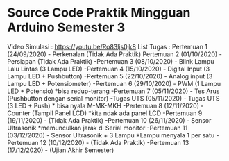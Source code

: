 # Source Code Praktik Mingguan Arduino Semester 3
Video Simulasi : https://youtu.be/Ro83ljs0jk8
List Tugas :
  Pertemuan 1   (24/09/2020) - Perkenalan (Tidak Ada Praktik)
  Pertemuan 2   (01/10/2020) - Persiapan (Tidak Ada Praktik)
-Pertemuan 3   (08/10/2020) - Blink Lampu Lalu Lintas (3 Lampu LED)
-Pertemuan 4   (15/10/2020) - Digital Input (3 Lampu LED + Pushbutton)
-Pertemuan 5   (22/10/2020) - Analog input  (3 Lampu LED + Potensiometer)
-Pertemuan 6   (29/10/2020) - PWM (1 Lampu LED + Potensio) *bisa redup-terang
-Pertemuan 7   (05/11/2020) - Tes Arus (Pushbutton dengan serial monitor) 
-Tugas UTS     (05/11/2020) - Tugas UTS (3 LED + Push) * bisa nyala M-MK-MKH
-Pertemuan 8   (12/11/2020) - Counter (Tampil Panel LCD) *kita ndak ada panel LCD
-Pertemuan 9   (19/11/2020) - (Tidak Ada Praktik)
-Pertemuan 10  (26/11/2020) - Sensor Ultrasonik *memunculkan jarak di Serial monitor
-Pertemuan 11  (03/12/2020) - Sensor Ultrasonik + 3 Lampu *Lampu menyala 1 per satu
-Pertemuan 12  (10/12/2020) - (Tidak Ada Praktik)
-Pertemuan 13  (17/12/2020) - (Ujian Akhir Semester)
